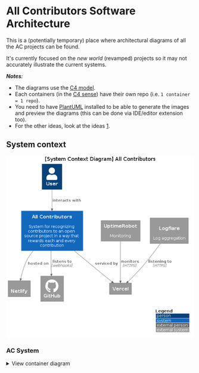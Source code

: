 # All Contributors Software Architecture

This is a (potentially temporary) place where architectural diagrams of all the AC projects can be found.

It's currently focused on the _new world_ (revamped) projects so it may not accurately illustrate the current systems.

<!-- ref: https://github.com/all-contributors/app/issues/329 -->

_**Notes**:_
-  The diagrams use the [C4 model](https://c4model.com/#CoreDiagrams).
-  Each containers (in the [C4 sense](https://c4model.com/#faq)) have their own repo (i.e. `1 container = 1 repo`).
- You need to have [PlantUML](https://plantuml.com/starting) installed to be able to generate the images and preview the diagrams (this can be done via IDE/editor extension too).
- For the other ideas, look at the ideas [1](./idea1).

## System context
![AC_System_Context_Diagram](out/sytem/AC_System_Context.png)

<h3>AC System</h3>
<details>
  <summary>
    View container diagram
  </summary>
  <img src="./out/ac_container/AC_Container_Diagram.png" alt="AC_Container_Diagram">

  <h4>CLI</h4>
  <details>
    <summary>
      View component diagram
      </summary>
    <img src="" alt="Cli_Component_Diagram">
  </details>
  <h4>Website</h4>
  <details>
    <summary>
      View component diagram
    </summary>
    <img src="" alt="Website_Component_Diagram">
  </details>
  <h4>App</h4>
  <details>
    <summary>
      View component diagram
    </summary>
    TODO App_Component_Diagram
  </details>
  <h4>Library</h4>
  <details>
    <summary>
      View component diagram
      </summary>
    <img src="" alt="Lib_Component_Diagram">
  </details>
  <h4>AC-Learn</h4>
  <details>
    <summary>
      View component diagram
      </summary>
    <img src="" alt="ACL_Component_Diagram">
  </details>
  <h4>Specification</h4>
  <details>
    <summary>
      View component diagram
      </summary>
    <img src="" alt="Spec_Component_Diagram">
  </details>
</details>
